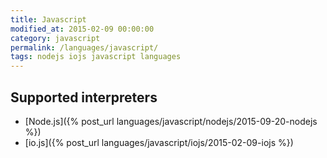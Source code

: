 ```yaml
---
title: Javascript
modified_at: 2015-02-09 00:00:00
category: javascript
permalink: /languages/javascript/
tags: nodejs iojs javascript languages
---
```


## Supported interpreters

* [Node.js]({% post_url languages/javascript/nodejs/2015-09-20-nodejs %})
* [io.js]({% post_url languages/javascript/iojs/2015-02-09-iojs %})
